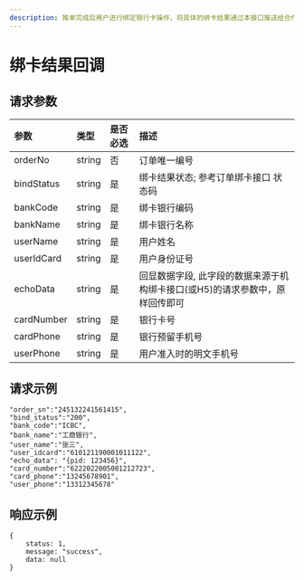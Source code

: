 ```yaml
---
description: 推单完成后用户进行绑定银行卡操作，将具体的绑卡结果通过本接口推送给合作机构
---
```


# 绑卡结果回调

## 请求参数 <a id="&#x8BF7;&#x6C42;&#x53C2;&#x6570;"></a>

| 参数 | 类型 | 是否必选 | 描述 |
| :--- | :--- | :--- | :--- |
| orderNo | string | 否 | 订单唯一编号 |
| bindStatus | string | 是 | 绑卡结果状态; 参考订单绑卡接口 状态码 |
| bankCode | string | 是 | 绑卡银行编码 |
| bankName | string | 是 | 绑卡银行名称 |
| userName | string | 是 | 用户姓名 |
| userIdCard | string | 是 | 用户身份证号 |
| echoData | string | 是 | 回显数据字段, 此字段的数据来源于机构绑卡接口\(或H5\)的请求参数中，原样回传即可 |
| cardNumber | string | 是 | 银行卡号 |
| cardPhone | string | 是 | 银行预留手机号 |
| userPhone | string | 是 | 用户准入时的明文手机号 |

## 请求示例

```text
"order_sn":"245132241561415",
"bind_status":"200",
"bank_code":"ICBC",
"bank_name":"工商银行",
"user_name":"张三",
"user_idcard":"610121190001011122",
"echo_data": "{pid: 123456}",
"card_number":"6222022005001212723",
"card_phone":"13245678901",
"user_phone":"13312345678"
```

## 响应示例

```text
{
    status: 1,
    message: "success",
    data: null
}
```



